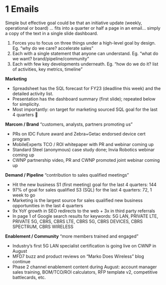 # 1 Emails

Simple but effective goal could be that an initiative update (weekly, operational or board) … fits into a quarter or half a page in an email… simply a copy of the text in a single slide dashboard.

1. Forces you to focus on three things under a high-level goal by design. Eg. “why do we care? accelerate sales”
2. Each with a single statement that anyone can understand. Eg. “what do we want? brand/pipeline/community”
3. Each with few key developments underneath. Eg. “how do we do it? list of activities, key metrics, timeline”

**Marketing**

- Spreadsheet has the SQL forecast for FY23 (deadline this week) and the detailed activity list.
- Presentation has the dashboard summary (first slide); repeated below for simplicity.
- Most importantly: on target for marketing sourced SQL goal for the last 4 quarters 🎉

**Marcom / Brand** “customers, analysts, partners promoting us”

- PRs on IDC Future award and Zebra+Getac endorsed device cert program
- MobileExperts TCO / ROI whitepaper with PR and webinar coming up
- Standard Steel (anonymous) case study done; Invia Robotics webinar coming up
- CWNP partnership video, PR and CWNP promoted joint webinar coming up

**Demand / Pipeline** “contribution to sales qualified meetings”

- Hit the new business S1 (first meeting) goal for the last 4 quarters: 144
- 97% of goal for sales qualified S3 (SQL) for the last 4 quarters: 72, 1 week to go
- Marketing is the largest source for sales qualified new business opportunities in the last 4 quarters
- 9x YoY growth in SEO redirects to the web + 3x in third party referrals
- In page 1 of Google search results for keywords: 5G LAN, PRIVATE LTE, PRIVATE 5G, CBRS, CBRS LTE, CBRS 5G, CBRS DEVICES, CBRS SPECTRUM, CBRS WIRELESS

**Enablement / Community** “more members trained and engaged”

- Industry’s first 5G LAN specialist certification is going live on CWNP in August
- MFD7 buzz and product reviews on “Marko Does Wireless” blog continue
- Phase 2 channel enablement content during August: account manager sales training, BOM/TCO/ROI calculators, RFP template v2, competitive battlecards, etc.